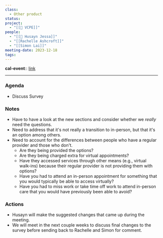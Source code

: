 ```yaml
---
class:
  - Other product
status: 
project:
  - "[[🍓 VCPE]]"
people:
  - "[[🍎 Husayn Jessa]]"
  - "[[Rachelle Ashcroft]]"
  - "[[Simon Lai]]"
meeting-date: 2023-12-18
tags:
---
```

**cal-event**:: [link](x-fantastical://show?item=040000008200E00074C5B7101A82E0080000000074B0D2C41D2DDA010000000000000000100000009D8D5F8D771C6C4F9D083DA53850D970;2c0ad33e8d77e3a8389c8e6f19c5af523e02be05&calendarIdentifier=75d40c428d8c0090cb9e9c87ecfb160c2c0b4e7a)

---
### Agenda 
- Discuss Survey

### Notes 
- Have to have a look at the new sections and consider whether we *really* need the questions. 
- Need to address that it's not really a transition to in-person, but that it's an option among others. 
- Need to account for the differences between people who have a regular provider and those who don't. 
	- Are they being provided the options? 
	- Are they being charged extra for virtual appointments? 
	- Have they accessed services through other means (e.g., virtual walk-ins) because their regular provider is not providing them with options? 
	- Have you had to attend an in-person appointment for something that you would typically be able to access virtually?
	- Have you had to miss work or take time off work to attend in-person care that you would have previously been able to avoid?
### Actions 
- Husayn will make the suggested changes that came up during the meeting. 
- We will meet in the next couple weeks to discuss final changes to the survey before sending back to Rachelle and Simon for comment. 


